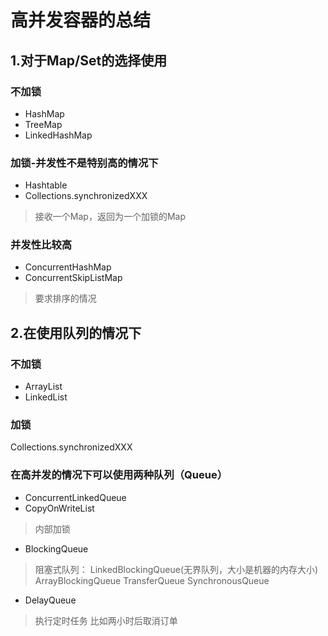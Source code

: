 # 高并发容器的总结

## 1.对于Map/Set的选择使用

### 不加锁
- HashMap
- TreeMap
- LinkedHashMap

### 加锁-并发性不是特别高的情况下
- Hashtable
- Collections.synchronizedXXX
> 接收一个Map，返回为一个加锁的Map

### 并发性比较高
- ConcurrentHashMap
- ConcurrentSkipListMap
> 要求排序的情况

## 2.在使用队列的情况下

### 不加锁
- ArrayList
- LinkedList

### 加锁
Collections.synchronizedXXX

### 在高并发的情况下可以使用两种队列（Queue）
- ConcurrentLinkedQueue
- CopyOnWriteList
> 内部加锁
- BlockingQueue
> 阻塞式队列：
> LinkedBlockingQueue(无界队列，大小是机器的内存大小)
> ArrayBlockingQueue
> TransferQueue
> SynchronousQueue
- DelayQueue
> 执行定时任务 比如两小时后取消订单



